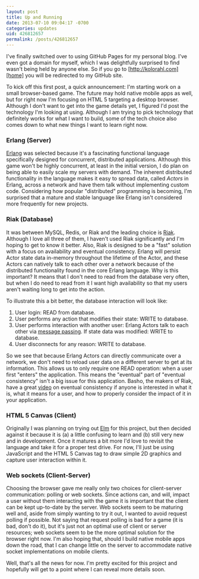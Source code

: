 ```yaml
---
layout: post
title: Up and Running
date: 2013-07-10 09:04:17 -0700
categories: updates
uid: 426812657
permalink: /posts/426812657
---
```


I've finally switched over to using GitHub Pages for my personal blog. I've even
got a domain for myself, which I was delightfully surprised to find wasn't being
held by anyone else. So if you go to [http://kolorahl.com][home] you will be
redirected to my GitHub site.

To kick off this first post, a quick announcement: I'm starting work on a small
browser-based game. The future may hold native mobile apps as well, but for
right now I'm focusing on HTML 5 targeting a desktop browser. Although I don't
want to get into the game details yet, I figured I'd post the technology I'm
looking at using. Although I am trying to pick technology that definitely works
for what I want to build, some of the tech choice also comes down to what new
things I want to learn right now.

### Erlang (Server)

[Erlang][erlang] was selected because it's a fascinating functional language
specifically designed for concurrent, distributed applications. Although this
game won't be highly concurrent, at least in the initial version, I do plan on
being able to easily scale my servers with demand. The inherent distributed
functionality in the language makes it easy to spread data, called _Actors_ in
Erlang, across a network and have them talk without implementing custom
code. Considering how popular "distributed" programming is becoming, I'm
surprised that a mature and stable language like Erlang isn't considered more
frequently for new projects.

### Riak (Database)

It was between MySQL, Redis, or Riak and the leading choice is
[Riak][riak]. Although I love all three of them, I haven't used Riak
significantly and I'm hoping to get to know it better. Also, Riak is designed to
be a "fast" solution with a focus on availability and eventual
consistency. Erlang will persist Actor state data in-memory throughout the
lifetime of the Actor, and these Actors can natively talk to each other over a
network because of the distributed functionality found in the core Erlang
language. Why is this important? It means that I don't need to read from the
database very often, but when I do need to read from it I want high availability
so that my users aren't waiting long to get into the action.

To illustrate this a bit better, the database interaction will look like:

1. User login: READ from database.
2. User performs any action that modifies their state: WRITE to database.
3. User performs interaction with another user: Erlang Actors talk to each other
   via [message passing][erl-mp]. If state data was modified: WRITE to database.
4. User disconnects for any reason: WRITE to database.

So we see that because Erlang Actors can directly communicate over a network, we
don't need to reload user data on a different server to get at its
information. This allows us to only require one READ operation: when a user
first "enters" the application. This means the "eventual" part of "eventual
consistency" isn't a big issue for this application. Basho, the makers of Riak,
have a great [video](http://basho.com/how-eventual-is-eventual-consistency/) on
eventual consistency if anyone is interested in what it is, what it means for a
user, and how to properly consider the impact of it in your application.

### HTML 5 Canvas (Client)

Originally I was planning on trying out [Elm][elm] for this project, but then
decided against it because it is (a) a little confusing to learn and (b) still
very new and in development. Once it matures a bit more I'd love to revisit the
language and take it for a proper test drive. For now, I'll just be using
JavaScript and the HTML 5 Canvas tag to draw simple 2D graphics and capture user
interaction within it.

### Web sockets (Client-Server)

Choosing the browser gave me really only two choices for client-server
communication: polling or web sockets. Since actions can, and will, impact a user
without them interacting with the game it is important that the client can be
kept up-to-date by the server. Web sockets seem to be maturing well and, aside
from simply wanting to try it out, I wanted to avoid request polling if
possible. Not saying that request polling is bad for a game (it is bad, don't do
it), but it's just not an optimal use of client or server resources; web sockets
seem to be the more optimal solution for the browser right now. I'm also hoping
that, should I build native mobile apps down the road, that I can change little
on the server to accommodate native socket implementations on mobile clients.

Well, that's all the news for now. I'm pretty excited for this project and
hopefully will get to a point where I can reveal more details soon.

[home]: http://kolorahl.com
[erlang]: http://learnyousomeerlang.com/
[erl-mp]: http://www.erlang.org/doc/getting_started/conc_prog.html
[riak]: http://basho.com/riak/
[elm]: http://elm-lang.org
